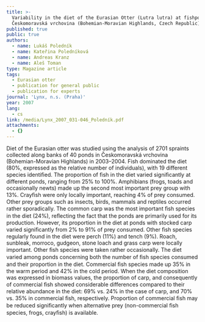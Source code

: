 ```yaml
---
title: >-
  Variability in the diet of the Eurasian Otter (Lutra lutra) at fishponds in
  Českomoravská vrchovina (Bohemian-Moravian Highlands, Czech Republic)
published: true
public: true
authors:
  - name: Lukáš Poledník
  - name: Kateřina Poledníková
  - name: Andreas Kranz
  - name: Aleš Toman
type: Magazine article
tags:
  - Eurasian otter
  - publication for general public
  - publication for experts
journal: 'Lynx, n.s. (Praha)'
year: 2007
lang:
  - cs
link: /media/Lynx_2007_031-046_Poledník.pdf
attachments:
  - {}
---
```

Diet of the Eurasian otter was studied using the analysis of 2701 spraints collected along banks of 40 ponds in Českomoravská vrchovina (Bohemian-Moravian Highlands) in 2003–2004. Fish dominated the diet (80%, expressed as the relative number of individuals), with 19 different species identiﬁed. The proportion of ﬁsh in the diet varied signiﬁcantly at different ponds, ranging from 25% to 100%. Amphibians (frogs, toads and occasionally newts) made up the second most important prey group with 13%. Crayﬁsh were only locally important, reaching 4% of prey consumed. Other prey groups such as insects, birds, mammals and reptiles occurred rather sporadically. The common carp was the most important ﬁsh species in the diet (24%), reﬂecting the fact that the ponds are primarily used for its production. However, its proportion in the diet at ponds with stocked carp varied signiﬁcantly from 2% to 91% of prey consumed. Other ﬁsh species regularly found in the diet were perch (11%) and tench (9%). Roach, sunbleak, morroco, gudgeon, stone loach and grass carp were locally important. Other ﬁsh species were taken rather occasionally. The diet varied among ponds concerning both the number of ﬁsh species consumed and their proportion in the diet. Commercial ﬁsh species made up 35% in the warm period and 42% in the cold period. When the diet composition was expressed in biomass values, the proportion of carp, and consequently of commercial ﬁsh showed considerable differences compared to their relative abundance in the diet: 69% vs. 24% in the case of carp, and 70% vs. 35% in commercial ﬁsh, respectively. Proportion of commercial ﬁsh may be reduced signiﬁcantly when alternative prey (non-commercial ﬁsh species, frogs, crayﬁsh) is available.
